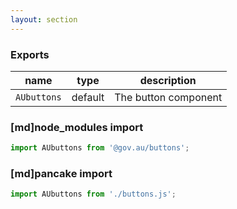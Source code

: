 ```yaml
---
layout: section
---
```


### Exports

| name       | type    | description
|------------|---------|-----------------------------------------------------------------------------
| `AUbuttons` | default | The button component

### [md]node_modules import

```jsx
import AUbuttons from '@gov.au/buttons';
```

### [md]pancake import

```jsx
import AUbuttons from './buttons.js';
```
